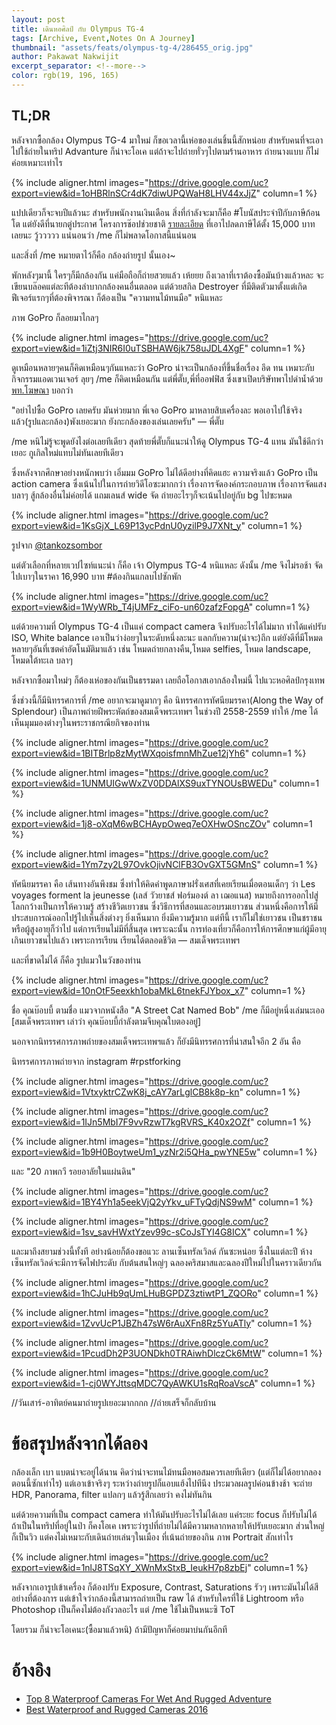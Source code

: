 ```yaml
---
layout: post
title: เดินหอศิลป์ กับ Olympus TG-4
tags: [Archive, Event,Notes On A Journey]
thumbnail: "assets/feats/olympus-tg-4/286455_orig.jpg"
author: Pakawat Nakwijit
excerpt_separator: <!--more-->
color: rgb(19, 196, 165)
---
```


## TL;DR

หลังจากซื้อกล้อง Olympus TG-4 มาใหม่ ก็ขอเวลานี้เห่อของเล่นชิ้นนี้สักหน่อย สำหรับคนที่จะเอาไปใช้ถ่ายในทริป Advanture ก็น่าจะโอเค แต่ถ้าจะไปถ่ายทั่วๆไปตามร้านอาหาร ถ่ายนางแบบ ก็ไม่ค่อยเหมาะเท่าไร 
<!--more-->

{% include aligner.html images="https://drive.google.com/uc?export=view&id=1oHBRlnSCr4dK7diwUPQWaH8LHV44xJjZ" column=1 %}

แปปเดียวก็จะจบปีแล้วนะ สำหรับพนักงานเงินเดือน สิ่งที่กำลังจะมาก็คือ <span class="tag-en">#โบนัสประจำปีกับภาษีก้อนโต</span> แต่ยังดีที่นายกตู่ประกาศ โครงการช๊อปช่วยชาติ [รายละเอียด](https://www.itax.in.th/projects/101/wiki/%E0%B8%8A%E0%B9%89%E0%B8%AD%E0%B8%9B%E0%B8%8A%E0%B9%88%E0%B8%A7%E0%B8%A2%E0%B8%8A%E0%B8%B2%E0%B8%95%E0%B8%B4) ที่เอาไปลดภาษีได้ตั้ง 15,000 บาท เลยนะ วู้ววววว แน่นอนว่า /me ก็ไม่พลาดโอกาสนี้แน่นอน

และสิ่งที่ /me หมายตาไว้ก็คือ กล้องถ่ายรูป นั้นเอง~

พักหลังๆมานี้ ใครๆก็มีกล้องกัน แค่มือถือก็ถ่ายสวยแล้ว เห้ยยย ถึงเวลาที่เราต้องซื้อมันบ้างแล้วหละ จะเขียนบล๊อคแต่ละทีต้องลำบากกล้องคนอื่นตลอด แต่ด้วยสกิล Destroyer ที่มีติดตัวมาตั้งแต่เกิดฟีเจอร์แรกๆที่ต้องพิจารณา ก็ต้องเป็น "ความทนไม้ทนมือ" หนิแหละ

ภาพ GoPro ก็ลอยมาไกลๆ

{% include aligner.html images="https://drive.google.com/uc?export=view&id=1iZtj3NIR6I0uTSBHAW6jk758uJDL4XgF" column=1 %}

ดูเหมือนหลายๆคนก็คิดเหมือนๆกันแหละว่า GoPro น่าจะเป็นกล้องที่ขึ้นชื่อเรื่อง อึด ทน เหมาะกับกิจกรรมแอดเวนเจอร์ ลุยๆ /me ก็คิดเหมือนกัน แต่พี่ตั๊บ,พี่ที่ออฟฟิส ซึ่งเขาเปิดบริษัทพาไปดำน้ำด้วย [พท.โฆษณา](https://www.facebook.com/divepotato/) บอกว่า

<div class="blockquote">"อย่าไปซื้อ GoPro เลยครับ มันห่วยมาก พี่เจอ GoPro มาหลายสิบเครื่องละ พอเอาไปใช้จริงแล้ว(รูปและกล้อง)พังเยอะมาก ยังกะกล้องของเล่นเลยครับ" ― พี่ตั๊บ</div>

/me หนิไม่รู้จะพูดยังไงต่อเลยทีเดียว สุดท้ายพี่ตั๊บก็แนะนำให้ดู Olympus TG-4 แทน มันใช้ดีกว่าเยอะ กูเกิลใหม่แทบไม่ทันเลยทีเดียว

ซึ่งหลังจากศึกษาอย่างหนักพบว่า เอิ่มมม GoPro ไม่ได้ดีอย่างที่คิดแฮะ ความจริงแล้ว GoPro เป็น action camera ซึ่งเน้นไปในการถ่ายวิดีโอซะมากกว่า เรื่องการจัดองค์กระกอบภาพ เรื่องการจัดแสง บลาๆ สู้กล้องอื่นไม่ค่อยได้ แถมเลนส์ wide จัด ถ่ายอะไรๆก็จะเน้นไปอยู่กับ bg ไปซะหมด

{% include aligner.html images="https://drive.google.com/uc?export=view&id=1KsGjX_L69P13ycPdnU0yzilP9J7XNt_y" column=1 %}

รูปจาก [@tankozsombor](https://twitter.com/tankozsombor)

แต่ตัวเลือกที่หลายเวปไซท์แนะนำ ก็คือ เจ้า Olympus TG-4 หนิแหละ ดังนั้น /me จึงไม่รอช้า จัดไปเบาๆในราคา 16,990 บาท <span class="tag-en">#ต้องกินแกลบไปซักพัก</span>

{% include aligner.html images="https://drive.google.com/uc?export=view&id=1WyWRb_T4jUMFz_ciFo-un60zafzFopgA" column=1 %}

แต่ด้วยความที่ Olympus TG-4 เป็นแค่ compact camera จึงปรับอะไรได้ไม่มาก ทำได้แค่ปรับ ISO, White balance เอาเป็นว่าง่อยๆในระดับหนึ่งละนะ แลกกับความ(น่าจะ)ถึก แต่ยังดีที่มีโหมดหลายๆอันที่เซตค่าอัตโนมัติมาแล้ว เช่น โหมดถ่ายกลางคืน,โหมด selfies, โหมด landscape, โหมดใต้ทะเล บลาๆ

หลังจากซื้อมาใหม่ๆ ก็ต้องเห่อของกันเป็นธรรมดา เลยถือโอกาสเอากล้องใหม่นี้ ไปแวะหอศิลป์กรุงเทพ

ซึ่งช่วงนี้ก็มีนิทรรศการที่ /me อยากจะมาดูมากๆ คือ นิทรรศการทัศนียมรรคา(Along the Way of Splendour) เป็นภาพถ่ายฝีพระหัตถ์ของสมเด็จพระเทพฯ ในช่วงปี 2558-2559 ทำให้ /me ได้เห็นมุมมองต่างๆในพระราชกรณียกิจของท่าน


{% include aligner.html images="https://drive.google.com/uc?export=view&id=1BITBrlp8zMytWXqoisfmnMhZue12jYh6" column=1 %}

{% include aligner.html images="https://drive.google.com/uc?export=view&id=1UNMUIGwWxZV0DDAlXS9uxTYNOUsBWEDu" column=1 %}

{% include aligner.html images="https://drive.google.com/uc?export=view&id=1j8-oXqM6wBCHAypOweq7eOXHwOSncZOv" column=1 %}

{% include aligner.html images="https://drive.google.com/uc?export=view&id=1Ym7zy2L97OvkOjivNClFB3OvGXT5GMnS" column=1 %}


<div class="blockquote">ทัศนียมรรคา คือ เส้นทางอันพึงชม ซึ่งทำให้คิดคำพูดภาษาฝรั่งเศสที่เคยเรียนเมื่อตอนเด็กๆ ว่า Les voyages forment la jeunesse (เลส์ วัวยาชส์ ฟอร์มองต์ ลา เฌอแนส) หมายถึงการออกไปสู่โลกกว้างเป็นการให้ความรู้ สร้างชีวิตเยาวชน ซึ่งวิธีการที่สอนและอบรมเยาวชน ส่วนหนึ่งคือการให้มีประสบการณ์ออกไปรู้ไปเห็นสิ่งต่างๆ ยิ่งเห็นมาก ยิ่งมีความรู้มาก แต่ทีนี้ เราก็ไม่ใช่เยาวชน เป็นชราชน หรือผู้สูงอายุก็ว่าไป แต่การเรียนไม่มีที่สิ้นสุด เพราะฉะนั้น การท่องเที่ยวก็คือการให้การศึกษาแก่ผู้มีอายุเกินเยาวชนไปแล้ว เพราะการเรียน เรียนได้ตลอดชีวิต
― สมเด็จพระเทพฯ</div>

และที่ขาดไม่ได้ ก็คือ รูปแมวในวังของท่าน

{% include aligner.html images="https://drive.google.com/uc?export=view&id=10nOtF5eexkh1obaMkL6tnekFJYbox_x7" column=1 %}

ชื่อ คุณบ๊อบบี้ ตามชื่อ แมวจากหนังสือ "A Street Cat Named Bob" /me ก็มีอยู่หนึ่งเล่มนะเออ [สมเด็จพระเทพฯ เล่าว่า คุณบ๊อบบี้กำลังตามจีบคุณใบตองอยู่]

นอกจากนิทรรศการภาพถ่ายของสมเด็จพระเทพฯแล้ว ก็ยังมีนิทรรศการที่น่าสนใจอีก 2 อัน คือ

นิทรรศการภาพถ่ายจาก instagram <span class="tag-en">#rpstforking</span>


{% include aligner.html images="https://drive.google.com/uc?export=view&id=1VtxyktrCZwK8j_cAY7arLglCB8k8p-kn" column=1 %}

{% include aligner.html images="https://drive.google.com/uc?export=view&id=1IJn5MbI7F9vvRzwT7kgRVRS_K40x2OZf" column=1 %}

{% include aligner.html images="https://drive.google.com/uc?export=view&id=1b9H0BoytweUm1_yzNr2i5QHa_pwYNE5w" column=1 %}


และ "20 ภาพกวี รอยอาลัยในแผ่นดิน"


{% include aligner.html images="https://drive.google.com/uc?export=view&id=1BY4Yh1a5eekVjQ2yYkv_uFTyQdjNS9wM" column=1 %}

{% include aligner.html images="https://drive.google.com/uc?export=view&id=1sv_savHWxtYzev99c-sCoJsTYI4G8ICX" column=1 %}


และมาถึงสยามช่วงนี้ทั้งที อย่างน้อยก็ต้องขอแวะ ลานเซ็นทรัลเวิลด์ กันซะหน่อย ซึ่งในแต่ละปี ห้างเซ็นทรัลเวิลด์จะมีการจัดไฟประดับ กับต้นสนใหญ่ๆ ฉลองคริสมาสและฉลองปีใหม่ไปในคราวเดียวกัน


{% include aligner.html images="https://drive.google.com/uc?export=view&id=1hCJuHb9qUmLHuBGPDZ3ztiwtP1_ZQORo" column=1 %}

{% include aligner.html images="https://drive.google.com/uc?export=view&id=1ZvvUcP1JBZh47sW6rAuXFn8Rz5YuATly" column=1 %}

{% include aligner.html images="https://drive.google.com/uc?export=view&id=1PcudDh2P3UONDkh0TRAiwhDlczCk6MtW" column=1 %}

{% include aligner.html images="https://drive.google.com/uc?export=view&id=1-cj0WYJttsqMDC7QyAWKU1sRqRoaVscA" column=1 %}

//วันเสาร์-อาทิตย์คนมาถ่ายรูปเยอะมากกกก
//ถ่ายเสร็จก็กลับบ้าน

# ข้อสรุปหลังจากได้ลอง

กล้องเล็ก เบา แบตน่าจะอยู่ได้นาน คิดว่าน่าจะทนไม้ทนมือพอสมควรเลยทีเดียว (แต่ก็ไม่ได้อยากลองตอนนี้ซักเท่าไร) แต่เอาเข้าจริงๆ ระหว่างถ่ายรูปก็แอบแฮ้งไปทีนึง ประมวลผลรูปค่อนข้างช้า จะถ่าย HDR, Panorama, filter แปลกๆ แล้วรู้สึกเลยว่า คงไม่ทันกิน

แต่ด้วยความที่เป็น compact camera ทำให้มันปรับอะไรไม่ได้เลย แค่ระยะ focus ก็ปรับไม่ได้ ถ้าเป็นในทริปที่อยู่ในป่า ก็คงโอเค เพราะว่ารูปที่ถ่ายไม่ได้มีความหลากหลายให้ปรับเยอะมาก ส่วนใหญ่ก็เป็นวิว แต่คงไม่เหมาะกับเดินถ่ายเล่นๆในเมือง ที่เน้นถ่ายของกิน ภาพ Portrait สักเท่าไร

{% include aligner.html images="https://drive.google.com/uc?export=view&id=1nlJ8TSqXY_XWnMxStxB_IeukH7p8zbEj" column=1 %}

หลังจากเอารูปเข้าเครื่อง ก็ต้องปรับ Exposure, Contrast, Saturations รัวๆ เพราะมันไม่ได้สีอย่างที่ต้องการ แต่เข้าใจว่ากล้องนี้สามารถถ่ายเป็น raw ได้ สำหรับใครที่ใช้ Lightroom หรือ Photoshop เป็นก็คงไม่ต้องกังวลอะไร แต่ /me ใช้ไม่เป็นหนะซิ ToT

โดยรวม ก็น่าจะโอเคนะ(ซื้อมาแล้วหนิ) ถ้ามีปัญหาก็ค่อยมาบ่นกันอีกที

# อ้างอิง
* [Top 8 Waterproof Cameras For Wet And Rugged Adventure](http://manmakesfire.com/best-waterproof-cameras-rugged-adventure/)
* [Best Waterproof and Rugged Cameras 2016](http://www.tomsguide.com/us/best-waterproof-cameras,review-2194.html)
